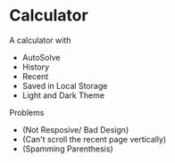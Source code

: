 # Calculator
A calculator with
- AutoSolve
- History
- Recent
- Saved in Local Storage
- Light and Dark Theme










Problems
- (Not Resposive/ Bad Design)
- (Can't scroll the recent page vertically)
- (Spamming Parenthesis)
